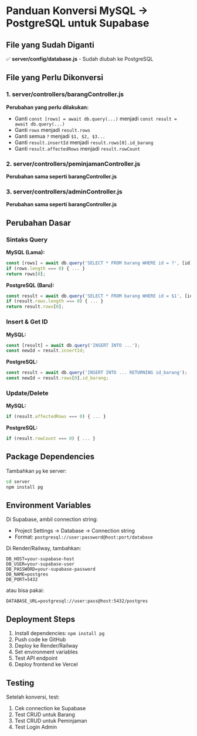 # Panduan Konversi MySQL → PostgreSQL untuk Supabase

## File yang Sudah Diganti

✅ **server/config/database.js** - Sudah diubah ke PostgreSQL

## File yang Perlu Dikonversi

### 1. server/controllers/barangController.js

**Perubahan yang perlu dilakukan:**
- Ganti `const [rows] = await db.query(...)` menjadi `const result = await db.query(...)`
- Ganti `rows` menjadi `result.rows`
- Ganti semua `?` menjadi `$1, $2, $3...`
- Ganti `result.insertId` menjadi `result.rows[0].id_barang`
- Ganti `result.affectedRows` menjadi `result.rowCount`

### 2. server/controllers/peminjamanController.js

**Perubahan sama seperti barangController.js**

### 3. server/controllers/adminController.js

**Perubahan sama seperti barangController.js**

## Perubahan Dasar

### Sintaks Query

**MySQL (Lama):**
```javascript
const [rows] = await db.query('SELECT * FROM barang WHERE id = ?', [id]);
if (rows.length === 0) { ... }
return rows[0];
```

**PostgreSQL (Baru):**
```javascript
const result = await db.query('SELECT * FROM barang WHERE id = $1', [id]);
if (result.rows.length === 0) { ... }
return result.rows[0];
```

### Insert & Get ID

**MySQL:**
```javascript
const [result] = await db.query('INSERT INTO ...');
const newId = result.insertId;
```

**PostgreSQL:**
```javascript
const result = await db.query('INSERT INTO ... RETURNING id_barang');
const newId = result.rows[0].id_barang;
```

### Update/Delete

**MySQL:**
```javascript
if (result.affectedRows === 0) { ... }
```

**PostgreSQL:**
```javascript
if (result.rowCount === 0) { ... }
```

## Package Dependencies

Tambahkan `pg` ke server:
```bash
cd server
npm install pg
```

## Environment Variables

Di Supabase, ambil connection string:
- Project Settings → Database → Connection string
- Format: `postgresql://user:password@host:port/database`

Di Render/Railway, tambahkan:
```
DB_HOST=your-supabase-host
DB_USER=your-supabase-user
DB_PASSWORD=your-supabase-password
DB_NAME=postgres
DB_PORT=5432
```

atau bisa pakai:

```
DATABASE_URL=postgresql://user:pass@host:5432/postgres
```

## Deployment Steps

1. Install dependencies: `npm install pg`
2. Push code ke GitHub
3. Deploy ke Render/Railway
4. Set environment variables
5. Test API endpoint
6. Deploy frontend ke Vercel

## Testing

Setelah konversi, test:
1. Cek connection ke Supabase
2. Test CRUD untuk Barang
3. Test CRUD untuk Peminjaman
4. Test Login Admin

